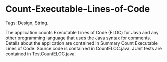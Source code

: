 # Count-Executable-Lines-of-Code
Tags: Design, String.

The application counts Executable Lines of Code (ELOC) for Java and any other programming language that uses the Java syntax for comments.
Details about the application are contained in Summary Count Executable Lines of Code.
Source code is contained in CountELOC.java.
JUnit tests are contained in TestCountELOC.java.
